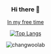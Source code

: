 <div align="center">

  ### Hi there 👋
  
  [In my free time](https://www.youtube.com/channel/UCAzDa-0d3rHyId7OWrLHxVQ)

[![Top Langs](https://github-readme-stats.vercel.app/api/top-langs/?username=changwoolab&layout=compact&theme=dark)](https://github.com/anuraghazra/github-readme-stats)

![changwoolab](https://github-readme-stats.vercel.app/api?username=changwoolab&show_icons=true&theme=radical)
  
</div>

